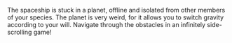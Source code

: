 The spaceship is stuck in a planet, offline and isolated from other members of your species. The planet is very weird, for it allows you to switch gravity according to your will. Navigate through the obstacles in an infinitely side-scrolling game!